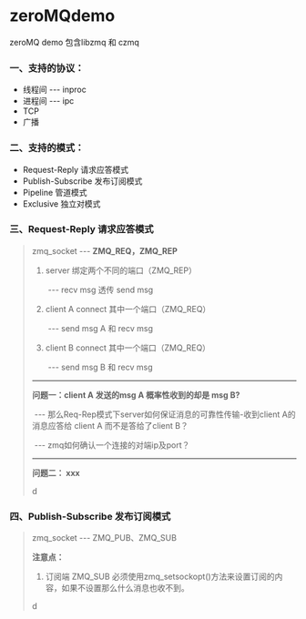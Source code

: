 # zeroMQdemo

zeroMQ demo 包含libzmq 和 czmq



### 一、支持的协议：

* 线程间  --- inproc
* 进程间  --- ipc
* TCP
* 广播

### 二、支持的模式：

* Request-Reply  请求应答模式
* Publish-Subscribe   发布订阅模式
* Pipeline     管道模式
* Exclusive   独立对模式

### 三、Request-Reply 请求应答模式

> zmq_socket --- **ZMQ_REQ，ZMQ_REP**
>
> 1. server 绑定两个不同的端口（ZMQ_REP）
>
>    ​      --- recv msg  透传  send msg
>
> 2. client A connect 其中一个端口（ZMQ_REQ）
>
>    ​      --- send msg A  和 recv msg
>
> 3. client B connect 其中一个端口（ZMQ_REQ）
>
>    ​      --- send msg B 和 recv msg
>
> ----
>
> **问题一：client A 发送的msg A 概率性收到的却是 msg B?**
>
> ​            --- 那么Req-Rep模式下server如何保证消息的可靠性传输-收到client A的消息应答给 client A 而不是答给了client B？
>
> ​            --- zmq如何确认一个连接的对端ip及port？
>
> ----
>
> **问题二： xxx**
>
> d
>
> 
>
> 

### 四、Publish-Subscribe 发布订阅模式

>zmq_socket --- ZMQ_PUB、ZMQ_SUB
>
>**注意点：**
>
>1. 订阅端 ZMQ_SUB 必须使用zmq_setsockopt()方法来设置订阅的内容，如果不设置那么什么消息也收不到。
>
>d
>
>